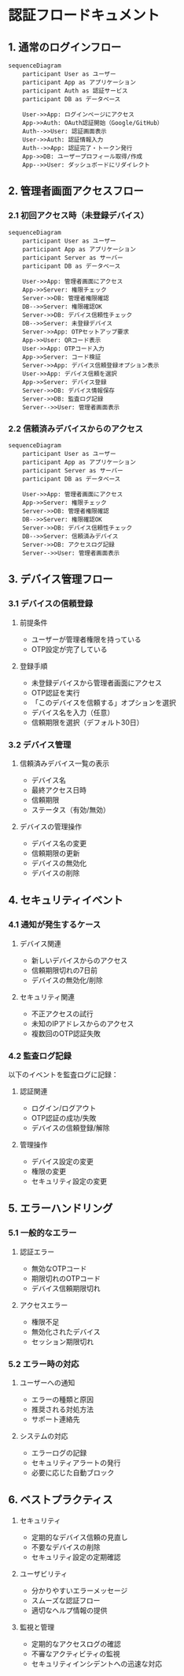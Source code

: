 # 認証フロードキュメント

## 1. 通常のログインフロー

```mermaid
sequenceDiagram
    participant User as ユーザー
    participant App as アプリケーション
    participant Auth as 認証サービス
    participant DB as データベース

    User->>App: ログインページにアクセス
    App->>Auth: OAuth認証開始（Google/GitHub）
    Auth-->>User: 認証画面表示
    User->>Auth: 認証情報入力
    Auth-->>App: 認証完了・トークン発行
    App->>DB: ユーザープロフィール取得/作成
    App-->>User: ダッシュボードにリダイレクト
```

## 2. 管理者画面アクセスフロー

### 2.1 初回アクセス時（未登録デバイス）

```mermaid
sequenceDiagram
    participant User as ユーザー
    participant App as アプリケーション
    participant Server as サーバー
    participant DB as データベース

    User->>App: 管理者画面にアクセス
    App->>Server: 権限チェック
    Server->>DB: 管理者権限確認
    DB-->>Server: 権限確認OK
    Server->>DB: デバイス信頼性チェック
    DB-->>Server: 未登録デバイス
    Server->>App: OTPセットアップ要求
    App->>User: QRコード表示
    User->>App: OTPコード入力
    App->>Server: コード検証
    Server->>App: デバイス信頼登録オプション表示
    User->>App: デバイス信頼を選択
    App->>Server: デバイス登録
    Server->>DB: デバイス情報保存
    Server->>DB: 監査ログ記録
    Server-->>User: 管理者画面表示
```

### 2.2 信頼済みデバイスからのアクセス

```mermaid
sequenceDiagram
    participant User as ユーザー
    participant App as アプリケーション
    participant Server as サーバー
    participant DB as データベース

    User->>App: 管理者画面にアクセス
    App->>Server: 権限チェック
    Server->>DB: 管理者権限確認
    DB-->>Server: 権限確認OK
    Server->>DB: デバイス信頼性チェック
    DB-->>Server: 信頼済みデバイス
    Server->>DB: アクセスログ記録
    Server-->>User: 管理者画面表示
```

## 3. デバイス管理フロー

### 3.1 デバイスの信頼登録

1. 前提条件
   - ユーザーが管理者権限を持っている
   - OTP設定が完了している

2. 登録手順
   - 未登録デバイスから管理者画面にアクセス
   - OTP認証を実行
   - 「このデバイスを信頼する」オプションを選択
   - デバイス名を入力（任意）
   - 信頼期限を選択（デフォルト30日）

### 3.2 デバイス管理

1. 信頼済みデバイス一覧の表示
   - デバイス名
   - 最終アクセス日時
   - 信頼期限
   - ステータス（有効/無効）

2. デバイスの管理操作
   - デバイス名の変更
   - 信頼期限の更新
   - デバイスの無効化
   - デバイスの削除

## 4. セキュリティイベント

### 4.1 通知が発生するケース

1. デバイス関連
   - 新しいデバイスからのアクセス
   - 信頼期限切れの7日前
   - デバイスの無効化/削除

2. セキュリティ関連
   - 不正アクセスの試行
   - 未知のIPアドレスからのアクセス
   - 複数回のOTP認証失敗

### 4.2 監査ログ記録

以下のイベントを監査ログに記録：

1. 認証関連
   - ログイン/ログアウト
   - OTP認証の成功/失敗
   - デバイスの信頼登録/解除

2. 管理操作
   - デバイス設定の変更
   - 権限の変更
   - セキュリティ設定の変更

## 5. エラーハンドリング

### 5.1 一般的なエラー

1. 認証エラー
   - 無効なOTPコード
   - 期限切れのOTPコード
   - デバイス信頼期限切れ

2. アクセスエラー
   - 権限不足
   - 無効化されたデバイス
   - セッション期限切れ

### 5.2 エラー時の対応

1. ユーザーへの通知
   - エラーの種類と原因
   - 推奨される対処方法
   - サポート連絡先

2. システムの対応
   - エラーログの記録
   - セキュリティアラートの発行
   - 必要に応じた自動ブロック

## 6. ベストプラクティス

1. セキュリティ
   - 定期的なデバイス信頼の見直し
   - 不要なデバイスの削除
   - セキュリティ設定の定期確認

2. ユーザビリティ
   - 分かりやすいエラーメッセージ
   - スムーズな認証フロー
   - 適切なヘルプ情報の提供

3. 監視と管理
   - 定期的なアクセスログの確認
   - 不審なアクティビティの監視
   - セキュリティインシデントへの迅速な対応 